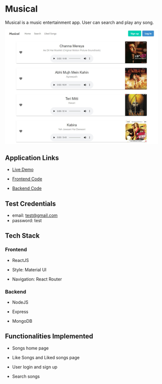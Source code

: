 # Musical

Musical is a music entertainment app. User can search and play any song.

![App Demo](/images/demo.jpeg)

## Application Links

- [Live Demo](https://react-musical.herokuapp.com/)

- [Frontend Code](https://github.com/manishojha28/musical/tree/master/frontend)

- [Backend Code](https://github.com/manishojha28/musical/tree/master/backend)

## Test Credentials

- email: test@gmail.com
- password: test

## Tech Stack

### Frontend

- ReactJS

- Style: Material UI

- Navigation: React Router

### Backend

- NodeJS

- Express

- MongoDB

## Functionalities Implemented

- Songs home page

- Like Songs and Liked songs page

- User login and sign up

- Search songs
